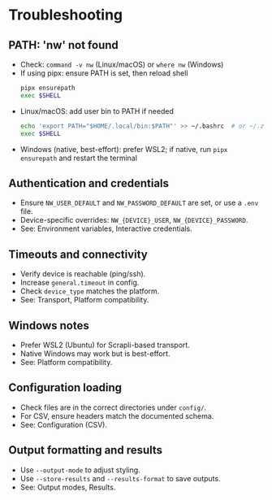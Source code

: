 # Troubleshooting

## PATH: 'nw' not found

- Check: `command -v nw` (Linux/macOS) or `where nw` (Windows)
- If using pipx: ensure PATH is set, then reload shell
	```bash
	pipx ensurepath
	exec $SHELL
	```
- Linux/macOS: add user bin to PATH if needed
	```bash
	echo 'export PATH="$HOME/.local/bin:$PATH"' >> ~/.bashrc  # or ~/.zshrc
	exec $SHELL
	```
- Windows (native, best-effort): prefer WSL2; if native, run `pipx ensurepath` and restart the terminal

## Authentication and credentials
- Ensure `NW_USER_DEFAULT` and `NW_PASSWORD_DEFAULT` are set, or use a `.env` file.
- Device-specific overrides: `NW_{DEVICE}_USER`, `NW_{DEVICE}_PASSWORD`.
- See: Environment variables, Interactive credentials.

## Timeouts and connectivity
- Verify device is reachable (ping/ssh).
- Increase `general.timeout` in config.
- Check `device_type` matches the platform.
- See: Transport, Platform compatibility.

## Windows notes
- Prefer WSL2 (Ubuntu) for Scrapli-based transport.
- Native Windows may work but is best-effort.
- See: Platform compatibility.

## Configuration loading
- Check files are in the correct directories under `config/`.
- For CSV, ensure headers match the documented schema.
- See: Configuration (CSV).

## Output formatting and results
- Use `--output-mode` to adjust styling.
- Use `--store-results` and `--results-format` to save outputs.
- See: Output modes, Results.
